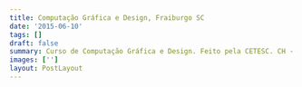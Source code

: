 ```yaml
---
title: Computação Gráfica e Design, Fraiburgo SC
date: '2015-06-10'
tags: []
draft: false
summary: Curso de Computação Gráfica e Design. Feito pela CETESC. CH - 67h.
images: ['']
layout: PostLayout
---
```

